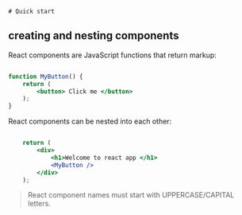 	# Quick start

## creating and nesting components 

React components are JavaScript functions that return markup:

```jsx

function MyButton() {
    return (
        <button> Click me </button>
    );
}

```

React components can be nested into each other:

```jsx

    return (
        <div>
            <h1>Welcome to react app </h1>
            <MyButton />
        </div>
    );

```

> React component names must start with UPPERCASE/CAPITAL letters.

 